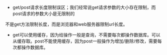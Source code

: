 * get/post请求长度限制误区；我们经常说get请求参数的大小存在限制，而post请求的参数大小是无限制的

不是get方法限制长度，而是浏览器和web服务器限制url长度。
* get可以使用缓存，因为给操作一般是查询，不需要每次都操作数据库。可以从缓存取。post不能使用缓存，因为post一般操作为增加/删除/修改，需要每次都操作数据库。